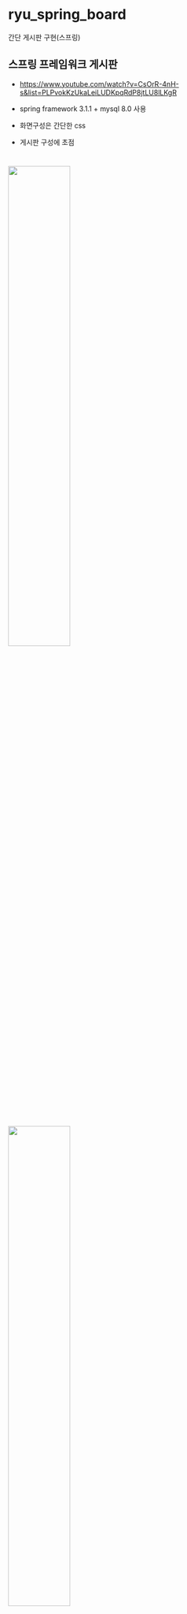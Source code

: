 # ryu_spring_board

간단 게시판 구현(스프링)

## 스프링 프레임워크 게시판

- <https://www.youtube.com/watch?v=CsOrR-4nH-s&list=PLPvokKzUkaLeiLUDKpqRdP8jtLU8lLKgR> 

- spring framework 3.1.1 + mysql 8.0 사용

- 화면구성은 간단한 css

- 게시판 구성에 초점

#

<img src = "https://user-images.githubusercontent.com/38341106/96391676-8d955a80-11f4-11eb-85b2-c8ff567907c9.png" width="50%">


<img src = "https://user-images.githubusercontent.com/38341106/96391728-bfa6bc80-11f4-11eb-90d6-6525ddfa1328.png" width="50%">

<img src = "https://user-images.githubusercontent.com/38341106/96391750-d0573280-11f4-11eb-952a-4d7ec553a5f4.png" width="50%">

<img src = "https://user-images.githubusercontent.com/38341106/96391773-e49b2f80-11f4-11eb-918d-4a406debbbed.png" width="50%">

<img src = "https://user-images.githubusercontent.com/38341106/96391791-f250b500-11f4-11eb-8a42-9ba4fc4b1975.png" width="50%">




